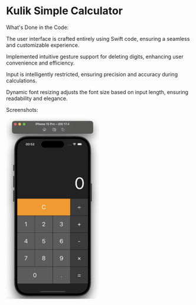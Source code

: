# Kulik Simple Calculator

What's Done in the Code:

The user interface is crafted entirely using Swift code, ensuring a seamless and customizable experience.

Implemented intuitive gesture support for deleting digits, enhancing user convenience and efficiency.

Input is intelligently restricted, ensuring precision and accuracy during calculations.

Dynamic font resizing adjusts the font size based on input length, ensuring readability and elegance.

Screenshots:
<div style="display: flex;">
    <img src="https://github.com/kulikmark/KulikSimpleCalculator/blob/main/Screenshot.png" alt="Image 1" style="width: 50%;">
</div>
